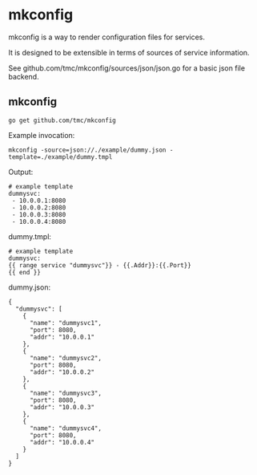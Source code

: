mkconfig
========

mkconfig is a way to render configuration files for services.

It is designed to be extensible in terms of sources of service information.

See github.com/tmc/mkconfig/sources/json/json.go for a basic json file backend.


## mkconfig
    go get github.com/tmc/mkconfig

Example invocation:


	mkconfig -source=json://./example/dummy.json -template=./example/dummy.tmpl

Output:


	# example template
	dummysvc:
	 - 10.0.0.1:8080
	 - 10.0.0.2:8080
	 - 10.0.0.3:8080
	 - 10.0.0.4:8080

dummy.tmpl:


	# example template
	dummysvc:
	{{ range service "dummysvc"}} - {{.Addr}}:{{.Port}}
	{{ end }}

dummy.json:


	{
	  "dummysvc": [
	    {
	      "name": "dummysvc1",
	      "port": 8080,
	      "addr": "10.0.0.1"
	    },
	    {
	      "name": "dummysvc2",
	      "port": 8080,
	      "addr": "10.0.0.2"
	    },
	    {
	      "name": "dummysvc3",
	      "port": 8080,
	      "addr": "10.0.0.3"
	    },
	    {
	      "name": "dummysvc4",
	      "port": 8080,
	      "addr": "10.0.0.4"
	    }
	  ]
	}

